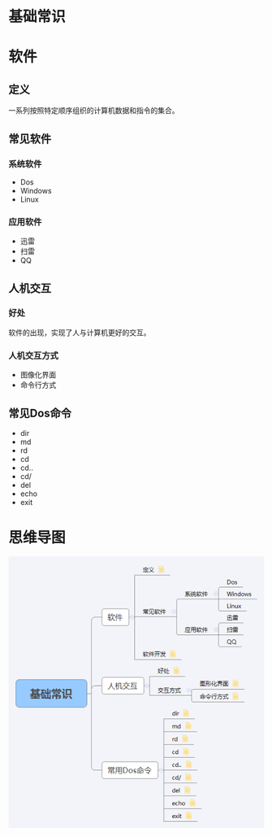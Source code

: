 # 基础常识
# 软件
## 定义
一系列按照特定顺序组织的计算机数据和指令的集合。
##  常见软件
### 系统软件
- Dos
- Windows
- Linux

### 应用软件
- 迅雷
- 扫雷
- QQ

## 人机交互
### 好处
软件的出现，实现了人与计算机更好的交互。
### 人机交互方式
- 图像化界面
- 命令行方式

## 常见Dos命令
- dir
- md
- rd
- cd 
- cd..
- cd/
- del
- echo
- exit

# 思维导图
![](../../imgs/chapter01/基础常识.png)